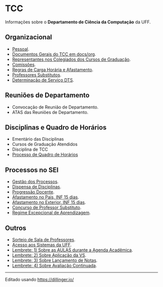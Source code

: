 # TCC
Informações sobre o **Departamento de Ciência da Computação** da UFF.

## Organizacional 
- [Pessoal](src/org-pessoal.md).
- [Documentos Gerais do TCC em docs/org](docs/org/README.md).
- [Representantes nos Colegiados dos Cursos de Graduação](src/org-representantes-colegiados.md).
- [Comissões](src/org-comissoes.md).
- [Regras de Carga Horária e Afastamento](src/rorg-regras-ch.md).
- [Professores Substitutos](src/org-substitutos.md).
- [Determinação de Serviço DTS](src/org-dts.md).

## Reuniões de Departamento
- Convocação de Reunião de Departamento.
- ATAS das Reuniões de Departamento.

## Disciplinas e Quadro de Horários
- Ementário das Disciplinas
- Cursos de Graduação Atendidos
- Disciplina de TCC
- [Processo de Quadro de Horários](src/disc-qh.md)

## Processos no SEI
- [Gestão dos Processos](src/sei-gestao-processos.md).
- [Dispensa de Disciplinas](src/sei-dispensa-disciplinas.md).
- [Progressão Docente](src/sei-progressao.md).
- [Afastamento no Pais, INF 15 dias](src/sei-afastamento-pais.md).
- [Afastamento no Exterior, INF 15 dias](src/sei-afastamento-exterior.md).
- [Concurso de Professor Substituto](src/sei-substituto.md).
- [Regime Excepcional de Aprendizagem](src/sei-regime-aprendizagem.md).

## Outros
- [Sorteio de Sala de Professores](src/out-sorteio-salas.md).
- [Acesso aos Sistemas da UFF](src/out-acesso-sistemas.md).
- [Lembrete: 1) Sobre as AULAS durante a Agenda Acadêmica](src/out-lembrete-1.md).
- [Lembrete: 2) Sobre Aplicação da VS](src/out-lembrete-2.md).
- [Lembrete: 3) Sobre Lançamento de Notas](src/out-lembrete-3.md).
- [Lembrete: 4) Sobre Avaliação Continuada](src/out-lembrete-4.md).

---
Editado usando https://dillinger.io/

